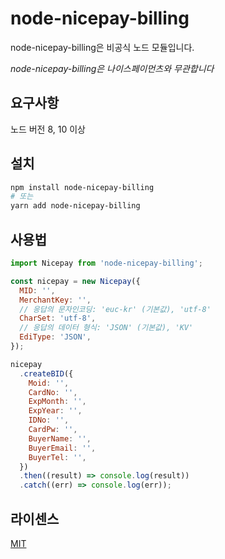 # node-nicepay-billing

node-nicepay-billing은 비공식 노드 모듈입니다.

*node-nicepay-billing은 나이스페이먼츠와 무관합니다*

## 요구사항

노드 버전 8, 10 이상

## 설치

```bash
npm install node-nicepay-billing
# 또는
yarn add node-nicepay-billing
```

## 사용법

```js
import Nicepay from 'node-nicepay-billing';

const nicepay = new Nicepay({
  MID: '',
  MerchantKey: '',
  // 응답의 문자인코딩: 'euc-kr' (기본값), 'utf-8'
  CharSet: 'utf-8',
  // 응답의 데이터 형식: 'JSON' (기본값), 'KV'
  EdiType: 'JSON',
});

nicepay
  .createBID({
    Moid: '',
    CardNo: '',
    ExpMonth: '',
    ExpYear: '',
    IDNo: '',
    CardPw: '',
    BuyerName: '',
    BuyerEmail: '',
    BuyerTel: '',
  })
  .then((result) => console.log(result))
  .catch((err) => console.log(err));
```

## 라이센스

[MIT](LICENSE)
